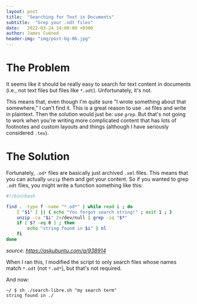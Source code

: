 ```yaml
---
layout: post
title:  "Searching for Text in Documents"
subtitle:  "Grep your .odt files"
date:   2022-03-24 14:00:00 +0300
author: James Cuénod
header-img: "img/post-bg-06.jpg"
---
```


# The Problem

It seems like it should be really easy to search for text content in documents (i.e., not text files but files like `*.odt`). Unfortunately, it's not.

This means that, even though I'm quite sure "I wrote something about that somewhere," I can't find it. This is a great reason to use `.md` files and write in plaintext. Then the solution would just be: *use `grep`*. But that's not going to work when you're writing more complicated content that has lots of footnotes and custom layouts and things (although I have seriously considered `.tex`).

# The Solution

Fortunately, `.od*` files are basically just archived `.xml` files. This means that you can actually `unzip` them and get your content. So if you wanted to grep `.odt` files, you might write a function something like this:

```bash
#!/bin/bash

find . -type f -name "*.od*" | while read i ; do
    [ "$1" ] || { echo "You forgot search string!" ; exit 1 ; }
    unzip -ca "$i" 2>/dev/null | grep -iq "$*"
    if [ $? -eq 0 ] ; then
        echo "string found in $i" | nl
    fi
done
```

*source: <https://askubuntu.com/a/938914>*

When I ran this, I modified the script to only search files whose names match `*.odt` (not `*.od*`), but that's not required.

And now:

```
~/ $ sh ./search-libre.sh "my search term"
string found in ./
```
